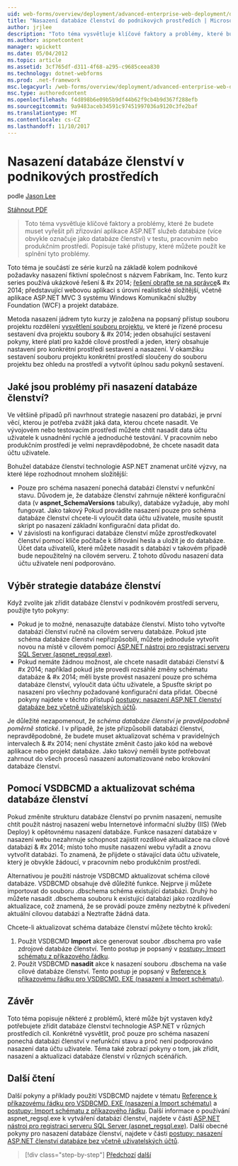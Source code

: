 ```yaml
---
uid: web-forms/overview/deployment/advanced-enterprise-web-deployment/deploying-membership-databases-to-enterprise-environments
title: "Nasazení databáze členství do podnikových prostředích | Microsoft Docs"
author: jrjlee
description: "Toto téma vysvětluje klíčové faktory a problémy, které budete potřebovat k překonání při zřizování databázích služby pro aplikace ASP.NET (Další běžné..."
ms.author: aspnetcontent
manager: wpickett
ms.date: 05/04/2012
ms.topic: article
ms.assetid: 3cf765df-d311-4f68-a295-c9685ceea830
ms.technology: dotnet-webforms
ms.prod: .net-framework
msc.legacyurl: /web-forms/overview/deployment/advanced-enterprise-web-deployment/deploying-membership-databases-to-enterprise-environments
msc.type: authoredcontent
ms.openlocfilehash: f4d898b6e09b5b9df44b62f9cb4b9d367f288efb
ms.sourcegitcommit: 9a9483aceb34591c97451997036a9120c3fe2baf
ms.translationtype: MT
ms.contentlocale: cs-CZ
ms.lasthandoff: 11/10/2017
---
```

<a name="deploying-membership-databases-to-enterprise-environments"></a>Nasazení databáze členství v podnikových prostředích
====================
podle [Jason Lee](https://github.com/jrjlee)

[Stáhnout PDF](https://msdnshared.blob.core.windows.net/media/MSDNBlogsFS/prod.evol.blogs.msdn.com/CommunityServer.Blogs.Components.WeblogFiles/00/00/00/63/56/8130.DeployingWebAppsInEnterpriseScenarios.pdf)

> Toto téma vysvětluje klíčové faktory a problémy, které že budete muset vyřešit při zřizování aplikace ASP.NET služeb databáze (více obvykle označuje jako databáze členství) v testu, pracovním nebo produkčním prostředí. Popisuje také přístupy, které můžete použít ke splnění tyto problémy.


Toto téma je součástí ze série kurzů na základě kolem podnikové požadavky nasazení fiktivní společnost s názvem Fabrikam, Inc. Tento kurz series používá ukázkové řešení & #x 2014; [řešení obraťte se na správce](../web-deployment-in-the-enterprise/the-contact-manager-solution.md)& #x 2014; představující webovou aplikaci s úrovní realistické složitější, včetně aplikace ASP.NET MVC 3 systému Windows Komunikační služby Foundation (WCF) a projekt databáze.

Metoda nasazení jádrem tyto kurzy je založena na popsaný přístup souboru projektu rozdělení [vysvětlení souboru projektu](../web-deployment-in-the-enterprise/understanding-the-project-file.md), ve které je řízené procesu sestavení dva projektu soubory & #x 2014; jeden obsahující sestavení pokyny, které platí pro každé cílové prostředí a jeden, který obsahuje nastavení pro konkrétní prostředí sestavení a nasazení. V okamžiku sestavení souboru projektu konkrétní prostředí sloučeny do souboru projektu bez ohledu na prostředí a vytvořit úplnou sadu pokynů sestavení.

## <a name="what-are-the-issues-when-you-deploy-a-membership-database"></a>Jaké jsou problémy při nasazení databáze členství?

Ve většině případů při navrhnout strategie nasazení pro databázi, je první věcí, kterou je potřeba zvážit jaká data, kterou chcete nasadit. Ve vývojovém nebo testovacím prostředí můžete chtít nasadit data účtu uživatele k usnadnění rychlé a jednoduché testování. V pracovním nebo produkčním prostředí je velmi nepravděpodobné, že chcete nasadit data účtu uživatele.

Bohužel databáze členství technologie ASP.NET znamenat určité výzvy, na které lépe rozhodnout mnohem složitější:

- Pouze pro schéma nasazení ponechá databázi členství v nefunkční stavu. Důvodem je, že databáze členství zahrnuje některé konfigurační data (v **aspnet\_SchemaVersions** tabulky), databáze vyžaduje, aby mohl fungovat. Jako takový Pokud provádíte nasazení pouze pro schéma databáze členství chcete-li vyloučit data účtu uživatele, musíte spustit skript po nasazení základní konfigurační data přidat do.
- V závislosti na konfiguraci databáze členství může zprostředkovatel členství pomocí klíče počítače k šifrování hesla a uložit je do databáze. Účet data uživatelů, které můžete nasadit s databází v takovém případě bude nepoužitelný na cílovém serveru. Z tohoto důvodu nasazení data účtu uživatele není podporováno.

## <a name="choosing-a-membership-database-strategy"></a>Výběr strategie databáze členství

Když zvolíte jak zřídit databáze členství v podnikovém prostředí serveru, použijte tyto pokyny:

- Pokud je to možné, nenasazujte databáze členství. Místo toho vytvořte databázi členství ručně na cílovém serveru databáze. Pokud jste schéma databáze členství nepřizpůsobili, můžete jednoduše vytvořit novou na místě v cílovém pomocí [ASP.NET nástroj pro registraci serveru SQL Server (aspnet\_regsql.exe)](https://msdn.microsoft.com/en-us/library/ms229862(v=vs.100).aspx).
- Pokud nemáte žádnou možnost, ale chcete nasadit databázi členství & #x 2014; například pokud jste provedli rozsáhlé změny schématu databáze & #x 2014; měli byste provést nasazení pouze pro schéma databáze členství, vyloučit data účtu uživatele, a Spusťte skript po nasazení pro všechny požadované konfigurační data přidat. Obecné pokyny najdete v těchto přístupů [postupy: nasazení ASP.NET členství databáze bez včetně uživatelských účtů](https://msdn.microsoft.com/en-us/library/ff361972(v=vs.100).aspx).

Je důležité nezapomenout, že *schéma databáze členství je pravděpodobně poměrně statické*. I v případě, že jste přizpůsobili databázi členství, nepravděpodobné, že budete muset aktualizovat schéma v pravidelných intervalech & #x 2014; není chystáte změnit často jako kód na webové aplikace nebo projekt databáze. Jako takový neměli byste potřebovat zahrnout do všech procesů nasazení automatizované nebo krokování databáze členství.

## <a name="using-vsdbcmd-to-update-a-membership-database-schema"></a>Pomocí VSDBCMD a aktualizovat schéma databáze členství

Pokud změníte strukturu databáze členství po prvním nasazení, nemusíte chtít použít nástroj nasazení webu Internetové informační služby (IIS) (Web Deploy) k opětovnému nasazení databáze. Funkce nasazení databáze v nasazení webu nezahrnuje schopnost zajistit rozdílové aktualizace na cílové databázi & #x 2014; místo toho musíte nasazení webu vyřadit a znovu vytvořit databázi. To znamená, že přijdete o stávající data účtu uživatele, který je obvykle žádoucí, v pracovním nebo produkčním prostředí.

Alternativou je použití nástroje VSDBCMD aktualizovat schéma cílové databáze. VSDBCMD obsahuje dvě důležité funkce. Nejprve ji můžete importovat do souboru .dbschema schéma existující databázi. Druhý ho můžete nasadit .dbschema souboru k existující databázi jako rozdílové aktualizace, což znamená, že se provádí pouze změny nezbytné k přivedení aktuální cílovou databázi a Neztraťte žádná data.

Chcete-li aktualizovat schéma databáze členství můžete těchto kroků:

1. Použít VSDBCMD **Import** akce generovat soubor .dbschema pro vaše zdrojové databáze členství. Tento postup je popsaný v [postupy: Import schématu z příkazového řádku](https://msdn.microsoft.com/en-us/library/dd172135.aspx).
2. Použít VSDBCMD **nasadit** akce k nasazení souboru .dbschema na vaše cílové databáze členství. Tento postup je popsaný v [Reference k příkazovému řádku pro VSDBCMD. EXE (nasazení a Import schématu)](https://msdn.microsoft.com/en-us/library/dd193283.aspx).

## <a name="conclusion"></a>Závěr

Toto téma popisuje některé z problémů, které může být vystaven když potřebujete zřídit databáze členství technologie ASP.NET v různých prostředích cíl. Konkrétně vysvětlit, proč pouze pro schéma nasazení ponechá databázi členství v nefunkční stavu a proč není podporováno nasazení data účtu uživatele. Téma také zobrazí pokyny o tom, jak zřídit, nasazení a aktualizaci databáze členství v různých scénářích.

## <a name="further-reading"></a>Další čtení

Další pokyny a příklady použití VSDBCMD najdete v tématu [Reference k příkazovému řádku pro VSDBCMD. EXE (nasazení a Import schématu)](https://msdn.microsoft.com/en-us/library/dd193283.aspx) a [postupy: Import schématu z příkazového řádku](https://msdn.microsoft.com/en-us/library/dd172135.aspx). Další informace o používání aspnet\_regsql.exe k vytváření databází členství, najdete v části [ASP.NET nástroj pro registraci serveru SQL Server (aspnet\_regsql.exe)](https://msdn.microsoft.com/en-us/library/ms229862(v=vs.100).aspx). Další obecné pokyny pro nasazení databáze členství, najdete v části [postupy: nasazení ASP.NET členství databáze bez včetně uživatelských účtů](https://msdn.microsoft.com/en-us/library/ff361972(v=vs.100).aspx).

>[!div class="step-by-step"]
[Předchozí](deploying-database-role-memberships-to-test-environments.md)
[další](excluding-files-and-folders-from-deployment.md)
